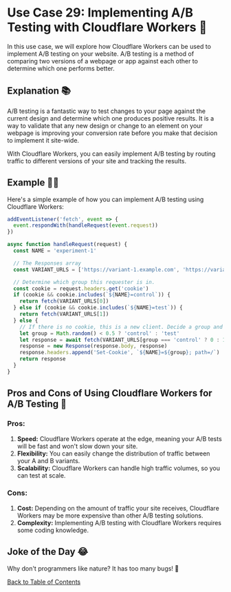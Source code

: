 # Use Case 29: Implementing A/B Testing with Cloudflare Workers 🧪

In this use case, we will explore how Cloudflare Workers can be used to implement A/B testing on your website. A/B testing is a method of comparing two versions of a webpage or app against each other to determine which one performs better.

## Explanation 📚

A/B testing is a fantastic way to test changes to your page against the current design and determine which one produces positive results. It is a way to validate that any new design or change to an element on your webpage is improving your conversion rate before you make that decision to implement it site-wide.

With Cloudflare Workers, you can easily implement A/B testing by routing traffic to different versions of your site and tracking the results.

## Example 🧑‍💻

Here's a simple example of how you can implement A/B testing using Cloudflare Workers:

```javascript
addEventListener('fetch', event => {
  event.respondWith(handleRequest(event.request))
})

async function handleRequest(request) {
  const NAME = 'experiment-1'

  // The Responses array
  const VARIANT_URLS = ['https://variant-1.example.com', 'https://variant-2.example.com']

  // Determine which group this requester is in.
  const cookie = request.headers.get('cookie')
  if (cookie && cookie.includes(`${NAME}=control`)) {
    return fetch(VARIANT_URLS[0])
  } else if (cookie && cookie.includes(`${NAME}=test`)) {
    return fetch(VARIANT_URLS[1])
  } else {
    // If there is no cookie, this is a new client. Decide a group and set the cookie.
    let group = Math.random() < 0.5 ? 'control' : 'test'
    let response = await fetch(VARIANT_URLS[group === 'control' ? 0 : 1])
    response = new Response(response.body, response)
    response.headers.append('Set-Cookie', `${NAME}=${group}; path=/`)
    return response
  }
}
```

## Pros and Cons of Using Cloudflare Workers for A/B Testing 🏁

### Pros:

1. **Speed:** Cloudflare Workers operate at the edge, meaning your A/B tests will be fast and won't slow down your site.
2. **Flexibility:** You can easily change the distribution of traffic between your A and B variants.
3. **Scalability:** Cloudflare Workers can handle high traffic volumes, so you can test at scale.

### Cons:

1. **Cost:** Depending on the amount of traffic your site receives, Cloudflare Workers may be more expensive than other A/B testing solutions.
2. **Complexity:** Implementing A/B testing with Cloudflare Workers requires some coding knowledge.

## Joke of the Day 😂

Why don't programmers like nature? It has too many bugs! 🐛

[Back to Table of Contents](table_of_contents.md)